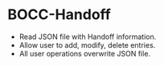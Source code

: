 # BOCC-Handoff

<ul>
<li>Read JSON file with Handoff information.</li>
<li>Allow user to add, modify, delete entries.</li>
<li>All user operations overwrite JSON file.</li>
</ul>
